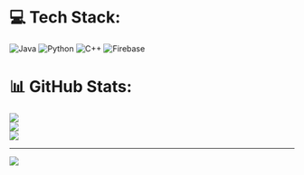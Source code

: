 
# 💻 Tech Stack:
![Java](https://img.shields.io/badge/java-%23ED8B00.svg?style=for-the-badge&logo=openjdk&logoColor=white) ![Python](https://img.shields.io/badge/python-3670A0?style=for-the-badge&logo=python&logoColor=ffdd54) ![C++](https://img.shields.io/badge/c++-%2300599C.svg?style=for-the-badge&logo=c%2B%2B&logoColor=white) ![Firebase](https://img.shields.io/badge/firebase-a08021?style=for-the-badge&logo=firebase&logoColor=ffcd34)
# 📊 GitHub Stats:
![](https://github-readme-stats.vercel.app/api?username=Shreyas1909Tech&theme=dark&hide_border=false&include_all_commits=false&count_private=false)<br/>
![](https://github-readme-streak-stats.herokuapp.com/?user=Shreyas1909Tech&theme=dark&hide_border=false)<br/>
![](https://github-readme-stats.vercel.app/api/top-langs/?username=Shreyas1909Tech&theme=dark&hide_border=false&include_all_commits=false&count_private=false&layout=compact)

---
[![](https://visitcount.itsvg.in/api?id=Shreyas1909Tech&icon=0&color=0)](https://visitcount.itsvg.in)

<!-- Proudly created with GPRM ( https://gprm.itsvg.in ) -->
